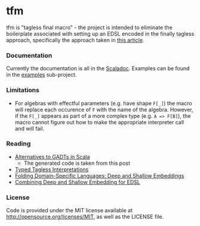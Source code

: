 # tfm
tfm is "tagless final macro" - the project is intended to eliminate the boilerplate
associated with setting up an EDSL encoded in the finally tagless approach, specifically
the approach taken in
[this article](https://pchiusano.github.io/2014-05-20/scala-gadts.html).

### Documentation
Currently the documentation is all in the [Scaladoc](core/src/main/scala/tfm/fin.scala).
Examples can be found in the [examples](examples/src/main/scala/tfm/examples) sub-project.

### Limitations
* For algebras with effectful parameters (e.g. have shape `F[_]`) the macro will replace
  each occurence of `F` with the name of the algebra. However, if the `F[_]` appears as
  part of a more complex type (e.g. `A => F[B]`), the macro cannot figure out how to make
  the appropriate interpreter call and will fail.

### Reading
* [Alternatives to GADTs in Scala](https://pchiusano.github.io/2014-05-20/scala-gadts.html)
  * The generated code is taken from this post
* [Typed Tagless Interpretations](http://okmij.org/ftp/tagless-final/index.html)
* [Folding Domain-Specific Languages: Deep and Shallow Embeddings](https://www.cs.ox.ac.uk/publications/publication7584-abstract.html)
* [Combining Deep and Shallow Embedding for EDSL](http://www.cse.chalmers.se/~emax/documents/svenningsson2013combining.pdf)

### License
Code is provided under the MIT license available at http://opensource.org/licenses/MIT, as well as the
LICENSE file.
